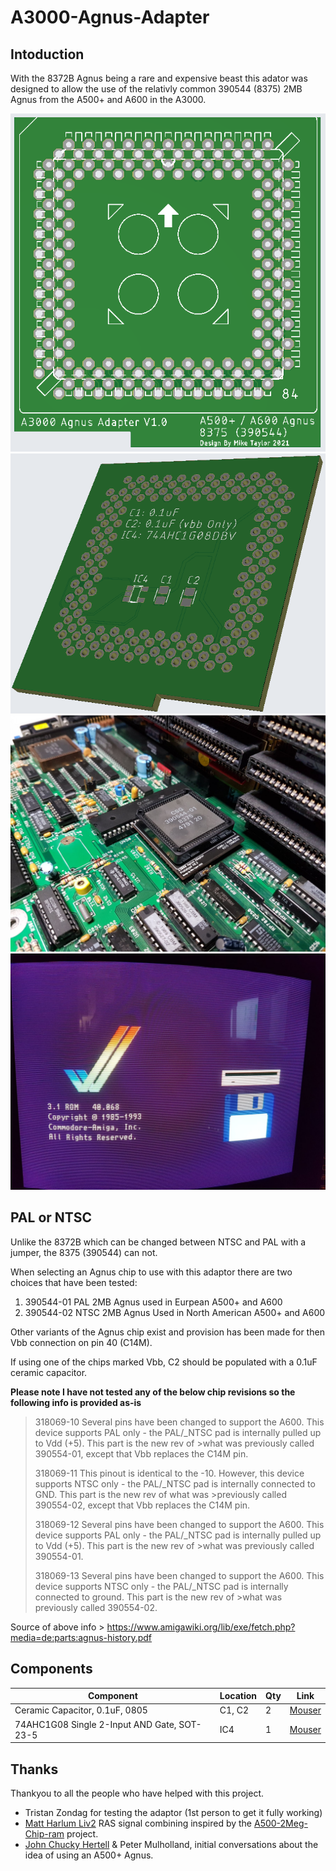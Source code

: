 # A3000-Agnus-Adapter

## Intoduction
With the 8372B Agnus being a rare and expensive beast this adator was designed to allow the use of the relativly common 390544 (8375) 2MB Agnus from the A500+ and A600 in the A3000. 

![A3000AgnusAdaptor](A3000AgnusAdaptor.png)
![A3000AgnusAdaptorBack](A3000AgnusAdaptorBack.png)
![Prototype](Prototype.jpg)
![Working](Working.jpg)


## PAL or NTSC
Unlike the 8372B which can be changed between NTSC and PAL with a jumper, the 8375 (390544) can not. 

When selecting an Agnus chip to use with this adaptor there are two choices that have been tested:

1. 390544-01 PAL 2MB Agnus used in Eurpean A500+ and A600
2. 390544-02 NTSC 2MB Agnus Used in North American A500+ and A600

Other variants of the Agnus chip exist and provision has been made for then Vbb connection on pin 40 (C14M). 

If using one of the chips marked Vbb, C2 should be populated with a 0.1uF ceramic capacitor.

**Please note I have not tested any of the below chip revisions so the following info is provided as-is**

>318069-10
>Several pins have been changed to support the A600. This device supports PAL only - the PAL/_NTSC pad is internally pulled up to Vdd (+5). This part is the new rev of >what was previously called 390554-01, except that Vbb replaces the C14M pin.
>
>318069-11
>This pinout is identical to the -10. However, this device supports NTSC only - the PAL/_NTSC pad is internally connected to GND. This part is the new rev of what was >previously called 390554-02, except that Vbb replaces the C14M pin.
>
>318069-12
>Several pins have been changed to support the A600. This device supports PAL only - the PAL/_NTSC pad is internally pulled up to Vdd (+5). This part is the new rev of >what was previously called 390554-01.
>
>318069-13
>Several pins have been changed to support the A600. This device supports NTSC only - the PAL/_NTSC pad is internally connected to ground. This part is the new rev of >what was previously called 390554-02.

Source of above info > https://www.amigawiki.org/lib/exe/fetch.php?media=de:parts:agnus-history.pdf

## Components

| Component                                   | Location  | Qty | Link |
| ------------------------------------------- | --------- | --- | ---- |
| Ceramic Capacitor, 0.1uF, 0805              | C1, C2    |  2  |  [Mouser](https://www.mouser.com/ProductDetail/710-885012207098)    |
| 74AHC1G08 Single 2-Input AND Gate, SOT-23-5 | IC4       | 1   |  [Mouser](https://www.mouser.com/ProductDetail/595-SN74AHC1G08DBVR)    |


## Thanks
Thankyou to all the people who have helped with this project.

- Tristan Zondag for testing the adaptor (1st person to get it fully working)
- [Matt Harlum Liv2](https://github.com/LIV2) RAS signal combining inspired by the [A500-2Meg-Chip-ram](https://github.com/LIV2/A500-2Meg-Chip-ram) project.
- [John Chucky Hertell](https://github.com/ChuckyGang) & Peter Mulholland, initial conversations about the idea of using an A500+ Agnus. 
